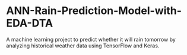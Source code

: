 # ANN-Rain-Prediction-Model-with-EDA-DTA
A machine learning project to predict whether it will rain tomorrow by analyzing historical weather data using TensorFlow and Keras.
